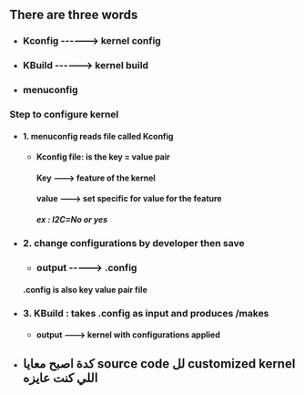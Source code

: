 ## There are three words
- ###  Kconfig ------> kernel config
- ### KBuild ------> kernel build
- ### menuconfig




### Step to configure kernel 
- #### 1. menuconfig  reads file called Kconfig  
    - #### Kconfig file: is the key = value pair 
         #### Key ---> feature of the kernel  
         #### value ---> set  specific  for value for the feature  
         ##### ex : I2C=No or yes 
- ### 2. change configurations by developer  then save 
    - ### output -----> .config
     #### .config is also key value pair file 
- ### 3. KBuild : takes  .config as input and produces /makes 
     - #### output ---> kernel with configurations applied


- ## كدة اصبح معايا source code لل customized kernel اللي كنت عايزه 
